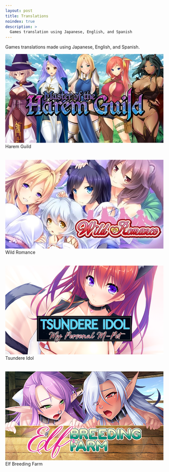 ```yaml
---
layout: post
title: Translations
noindex: true
description: >
  Games translation using Japanese, English, and Spanish
---
```

<p>Games translations made using Japanese, English, and Spanish.</p>

<div class="image-container image-container-num4">
  <div class="image image-num4">
    <a href="../translation/harem-guild">
      <img src="/assets/img/haremguild-pic.jpg" />
    </a>
  </div>
  <div class="caption caption-num4">
    Harem Guild
  </div>
  <br class="break">
</div><br class="break">

<div class="image-container image-container-num4">
  <div class="image image-num4">
    <a href="../translation/wild-romance">
      <img src="/assets/img/wildromance-pic.jpg" />
    </a>
  </div>
  <div class="caption caption-num4">
    Wild Romance
  </div>
  <br class="break">
</div><br class="break">

<div class="image-container image-container-num4">
  <div class="image image-num4">
    <a href="../translation/tsundere-idol">
      <img src="/assets/img/tsundereidol-pic.png" />
    </a>
  </div>
  <div class="caption caption-num4">
    Tsundere Idol
  </div>
  <br class="break">
</div><br class="break">

<div class="image-container image-container-num4">
  <div class="image image-num4">
    <a href="../translation/elf-breeding-farm">
      <img src="/assets/img/elfbreedingfarm-pic.jpg" />
    </a>
  </div>
  <div class="caption caption-num4">
    Elf Breeding Farm
  </div>
  <br class="break">
</div><br class="break">